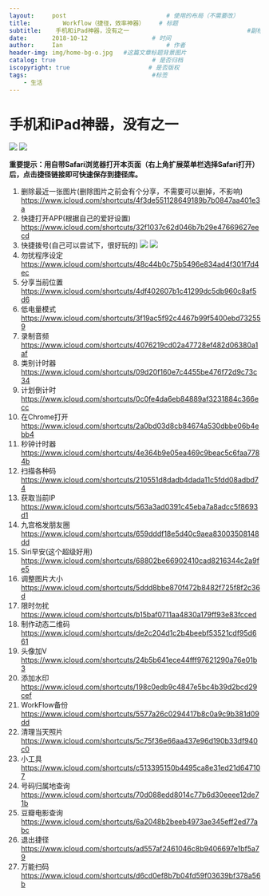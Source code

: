 ```yaml
---
layout:     post             				# 使用的布局（不需要改）
title:         Workflow（捷径，效率神器）	# 标题 
subtitle:    手机和iPad神器，没有之一					  				#副标题
date:       2018-10-12 					# 时间
author:     Ian                  			# 作者
header-img: img/home-bg-o.jpg	#这篇文章标题背景图片
catalog: true                        	# 是否归档
iscopyright: true                      # 是否版权
tags:                              		#标签
    - 生活
---
```




# 手机和iPad神器，没有之一

![](http://uniquezhangqi.oss-cn-shenzhen.aliyuncs.com/blog/2018-10-11-160350.png)
![](http://uniquezhangqi.oss-cn-shenzhen.aliyuncs.com/blog/2018-10-11-IMG_4992.PNG)

**重要提示：用自带Safari浏览器打开本页面（右上角扩展菜单栏选择Safari打开）后，点击捷径链接即可快速保存到捷径库。**

1. 删除最近一张图片(删除图片之前会有个分享，不需要可以删掉，不影响)
<https://www.icloud.com/shortcuts/4f3de551128649189b7b0847aa401e3a>
2. 快捷打开APP(根据自己的爱好设置)
<https://www.icloud.com/shortcuts/32f1037c62d046b7b29e47669627eecd>
3. 快捷拨号(自己可以尝试下，很好玩的)
![](http://uniquezhangqi.oss-cn-shenzhen.aliyuncs.com/blog/2018-10-11-1.PNG)
![](http://uniquezhangqi.oss-cn-shenzhen.aliyuncs.com/blog/2018-10-11-2.PNG)
4. 勿扰程序设定
<https://www.icloud.com/shortcuts/48c44b0c75b5496e834ad4f301f7d4ec>
5. 分享当前位置
<https://www.icloud.com/shortcuts/4df402607b1c41299dc5db960c8af5d6>
6. 低电量模式
<https://www.icloud.com/shortcuts/3f19ac5f92c4467b99f5400ebd732559>
7. 录制音频
<https://www.icloud.com/shortcuts/4076219cd02a47728ef482d06380a1af>
8. 类别计时器
<https://www.icloud.com/shortcuts/09d20f160e7c4455be476f72d9c73c34>
9. 计划倒计时
<https://www.icloud.com/shortcuts/0c0fe4da6eb84889af3231884c366ecc>
10. 在Chrome打开
<https://www.icloud.com/shortcuts/2a0bd03d8cb84674a530dbbe06b4ebb4>
11. 秒钟计时器
<https://www.icloud.com/shortcuts/4e364b9e05ea469c9beac5c6faa7784b>
12. 扫描各种码
<https://www.icloud.com/shortcuts/210551d8dadb4dada11c5fdd08adbd74>
13. 获取当前IP
<https://www.icloud.com/shortcuts/563a3ad0391c45eba7a8adcc5f8693d1>
14. 九宫格发朋友圈
<https://www.icloud.com/shortcuts/659dddf18e5d40c9aea83003508148dd>
15. Siri早安(这个超级好用)
<https://www.icloud.com/shortcuts/68802be66902410cad8216344c2a9fe5>
16. 调整图片大小
<https://www.icloud.com/shortcuts/5ddd8bbe870f472b8482f725f8f2c36d>
17. 限时勿扰
<https://www.icloud.com/shortcuts/b15baf0711aa4830a179ff93e83fcced>
18. 制作动态二维码
<https://www.icloud.com/shortcuts/de2c204d1c2b4beebf53521cdf95d661>
19. 头像加V
<https://www.icloud.com/shortcuts/24b5b641ece44fff97621290a76e01b3>
20. 添加水印
<https://www.icloud.com/shortcuts/198c0edb9c4847e5bc4b39d2bcd29cef>
21. WorkFlow备份
<https://www.icloud.com/shortcuts/5577a26c0294417b8c0a9c9b381d09dd>
22. 清理当天照片
<https://www.icloud.com/shortcuts/5c75f36e66aa437e96d190b33df940c0>
23. 小工具
<https://www.icloud.com/shortcuts/c513395150b4495ca8e31ed21d647107>
24. 号码归属地查询
<https://www.icloud.com/shortcuts/70d088edd8014c77b6d30eeee12de71b>
25. 豆瓣电影查询
<https://www.icloud.com/shortcuts/6a2048b2beeb4973ae345eff2ed77abc>
26. 退出捷径
<https://www.icloud.com/shortcuts/ad557af2461046c8b9406697e1bf5a79>
27. 万能扫码 
<https://www.icloud.com/shortcuts/d6cd0ef8b7b04fd59f03639bf378a56b>





